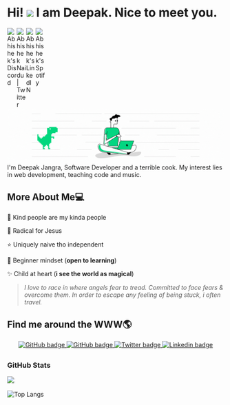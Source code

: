 # Hi! <img src="https://media.giphy.com/media/hvRJCLFzcasrR4ia7z/giphy.gif" width="30px"> I am Deepak. Nice to meet you.

<a href="https://discord.gg/XTW52Kt">
  <img align="left" alt="Abhishek's Discord" width="22px" src="https://raw.githubusercontent.com/peterthehan/peterthehan/master/assets/discord.svg" />
</a>
<a href="https://twitter.com/abhisheknaiidu">
  <img align="left" alt="Abhishek Naidu | Twitter" width="22px" src="https://raw.githubusercontent.com/peterthehan/peterthehan/master/assets/twitter.svg" />
</a>
<a href="https://www.linkedin.com/in/abhisheknaiidu/">
  <img align="left" alt="Abhishek's LinkedIN" width="22px" src="https://raw.githubusercontent.com/peterthehan/peterthehan/master/assets/linkedin.svg" />
</a>
<a href="https://open.spotify.com/user/e90fe4zsndbm6xoe2t7t8kogf?si=WaLKpwvWTle0btle2qPb6g">
  <img align="left" alt="Abhishek's Spotify" width="22px" src="https://raw.githubusercontent.com/peterthehan/peterthehan/master/assets/spotify.svg" />
</a>

<img src="https://github.com/deepakpixel/deepakpixel/blob/master/Github_Profile_Bannerv4.gif?raw=true" alt="Profile banner Deepak Jangra Software Developer Web Developer"> 
I'm Deepak Jangra, Software Developer and a terrible cook. My interest lies in web development, teaching code and music.




## More About Me:computer:

:purple_heart: Kind people are my kinda people

:100: Radical for Jesus

:star: Uniquely naive tho independent

:apple: Beginner mindset (**open to learning**)

:sparkles: Child at heart (**i see the world as magical**)


>*I love to race in where angels fear to tread. Committed to face fears & overcome them. In order to escape any feeling of being stuck, i often travel.*


## Find me around the WWW🌎

<p align="center">
    <a href="https://github.com/deepakpixel">
    <img src="https://img.shields.io/badge/gadget-Raspberry%20Pi-pink.svg?style=for-the-badge&logo=data%3Aimage%2Fpng%3Bbase64%2CiVBORw0KGgoAAAANSUhEUgAAABgAAAAYCAQAAABKfvVzAAAABGdBTUEAALGPC%2FxhBQAAACBjSFJNAAB6JgAAgIQAAPoAAACA6AAAdTAAAOpgAAA6mAAAF3CculE8AAAAB3RJTUUH5QgKCxMd2yxJngAAAAJiS0dEAP%2BHj8y%2FAAACaUlEQVQ4jW3UT2icZRAG8KnZhVQoiPUPeupFhYKBphhJuqKiPSgoqQiuINiD2YMepIdiqxGKiAfR9JDdrwcFbXJoKEoTIsSDyamkmKTRSnaT%2FTYBhRJNlVaEYg7Kz8N%2BWZOw73uZd955YOaZmSciIiI0b17BWfNu%2Bdc%2Fbpk35Ih883fbycK7jaibkrruR7NS675TN%2BLQDogQckpSY3od0%2FCKxLCjGkr6jEkNyGWQLPxdawbk3e97HwmJivC2mkfklKw5pUPIACU3FIXwocvuERKJcKdxX%2BgQim54YwvQbdWvLurVpeYl0QKEPqln9broNw2HRMgbdUGP8%2BqW1PXYZ49EYo99usz5Wd2Xeow5Lx8KUgUh56jrflEz65JU6pJZy%2Br%2B0K9DKKjrC2dN6RTCo5Y94zHHDVr0g0Gve1yXnzwvhE5TPglXDWZ9eNW8uzK7omKLwUnvZfag%2BbChP3u%2BY7JJ3Q5AKPsss47ZCJsmJc6puKohkUhULFlSkTgnsZj5yyb8HTZNKEuU2wK2%2B8smbO5M6Zu2KQ37PLP6bYSFVtFFC%2B5uW%2FT7raIXwlCL1i4rDut0QLdx4w47YK8HXfNCRuu3hprtKAjhAYtmTKuquemmZVUzvrbmoBCeUHck5I24YL%2Biab%2F702lPesioUQ97ygnr%2FjKjaL8xI%2FLN4Vsxp%2BoDz6l6eUcNPVLHnVE1Z6U5fCEMuO2kEM644r7WtO71lVF3CCfdNvD%2FPuSctqok715XfNwCvGnZQTklq07t3rmtFX1Rw2sqhj0t9Va2oqVWeBsRWLHumstqNky3EYFdMjO0TWbmfLpbZv4DObAD%2FKeZcIAAAAAldEVYdGRhdGU6Y3JlYXRlADIwMjEtMDgtMTBUMTE6MTk6MjYrMDA6MDDJRCpKAAAAJXRFWHRkYXRlOm1vZGlmeQAyMDIxLTA4LTEwVDExOjE5OjI2KzAwOjAwuBmS9gAAAABJRU5ErkJggg%3D%3D" alt="GitHub badge" />
  </a>
  <a href="https://github.com/deepakpixel">
    <img src="https://img.shields.io/badge/GitHub-100000?style=for-the-badge&logo=github&logoColor=white" alt="GitHub badge" />
  </a>
  <a href="http://twitter.com/deepakpixel">
    <img src="https://img.shields.io/badge/Twitter-1DA1F2?style=for-the-badge&logo=twitter&logoColor=white" alt="Twitter badge" />
  </a>
  <a href="http://linkedin.com/in/deepakjangraa">
    <img src="https://img.shields.io/badge/LinkedIn-0077B5?style=for-the-badge&logo=linkedin&logoColor=white" alt="Linkedin badge" />
  </a>
</p>

## <h3 align="left">GitHub Stats</h3>

<a href="">
  <img align="centre" src="https://github-readme-stats.vercel.app/api?username=deepakpixel&count_private=true&include_all_commits=true&show_icons=true&title_color=007bff&text_color=e7e7e7&icon_color=007bff&bg_color=171c28" />
<a />
  
![Top Langs](https://github-readme-stats.vercel.app/api/top-langs/?username=deepakpixel&layout=compact&title_color=007bff&text_color=e7e7e7&icon_color=007bff&bg_color=171c28)

